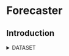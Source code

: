 # Forecaster
## Introduction


<details>
  <summary>DATASET</summary>
  
  ## Heading
  1. Download Raw Kitti 
  2. Extract images
     * With some
     * Sub bullets
</details>

